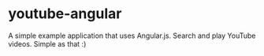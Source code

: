 youtube-angular
===============

A simple example application that uses Angular.js. Search and play YouTube videos. Simple as that :)
